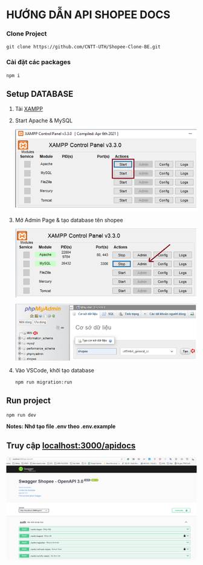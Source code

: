 # HƯỚNG DẪN API SHOPEE DOCS

### Clone Project

```
git clone https://github.com/CNTT-UTH/Shopee-Clone-BE.git
```
### Cài đặt các packages

```
npm i
```

## Setup DATABASE
1. Tải [XAMPP](https://sourceforge.net/projects/xampp/files/XAMPP%20Windows/8.2.12/xampp-windows-x64-8.2.12-0-VS16-installer.exe)

2. Start Apache & MySQL

    ![alt text](openapi/image.png)

3. Mở Admin Page & tạo database tên shopee
    
    ![alt text](openapi/image-1.png)

    ![alt text](openapi/image-3.png)

4. Vào VSCode, khởi tạo database
    ```
    npm run migration:run
    ```

## Run project
```
npm run dev
```
**Notes: Nhớ tạo file .env theo .env.example**
## Truy cập [localhost:3000/apidocs](http://localhost:3000/api-docs)
![alt text](openapi/image-4.png)

